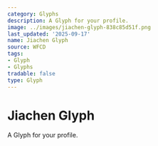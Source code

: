 ```yaml
---
category: Glyphs
description: A Glyph for your profile.
image: ../images/jiachen-glyph-838c85d51f.png
last_updated: '2025-09-17'
name: Jiachen Glyph
source: WFCD
tags:
- Glyph
- Glyphs
tradable: false
type: Glyph
---
```


# Jiachen Glyph

A Glyph for your profile.

